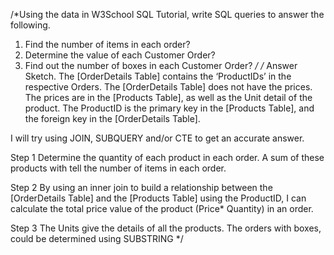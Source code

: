/*Using the data in W3School SQL Tutorial, write SQL queries to answer the following.
1.	Find the number of items in each order?
2.	Determine the value of each Customer Order?
3.	Find out the number of boxes in each Customer Order?
*/
/*
Answer Sketch.
The [OrderDetails Table] contains the ‘ProductIDs’ in the respective Orders. The [OrderDetails Table] does not have the prices. 
The prices are in the [Products Table], as well as the Unit detail of the product. The ProductID is the primary key in the [Products Table], and the foreign key in the [OrderDetails Table]. 

I will try using JOIN, SUBQUERY and/or CTE to get an accurate answer.

Step 1
Determine the quantity of each product in each order. A sum of these products with tell the number of items in each order. 

Step 2
By using an inner join to build a relationship between the [OrderDetails Table] and the [Products Table] using the ProductID, I can calculate the total price value of the product (Price* Quantity) in an order. 

Step 3
The Units give the details of all the products. The orders with boxes, could be determined using SUBSTRING
*/
